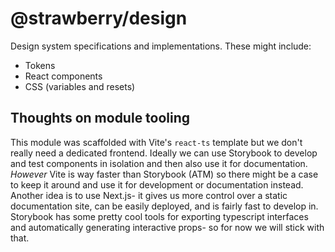 # @strawberry/design

Design system specifications and implementations. These might include:
- Tokens
- React components
- CSS (variables and resets)

## Thoughts on module tooling

This module was scaffolded with Vite's `react-ts` template but we don't really need a dedicated frontend. Ideally we can use Storybook to develop and test components in isolation and then also use it for documentation. *However* Vite is way faster than Storybook (ATM) so there might be a case to keep it around and use it for development or documentation instead. Another idea is to use Next.js- it gives us more control over a static documentation site, can be easily deployed, and is fairly fast to develop in. Storybook has some pretty cool tools for exporting typescript interfaces and automatically generating interactive props- so for now we will stick with that.